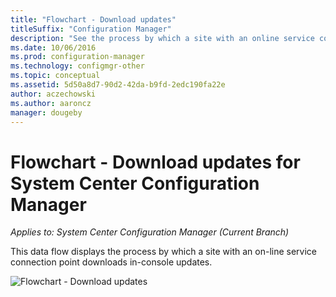 ```yaml
---
title: "Flowchart - Download updates"
titleSuffix: "Configuration Manager"
description: "See the process by which a site with an online service connection point downloads in-console updates."
ms.date: 10/06/2016
ms.prod: configuration-manager
ms.technology: configmgr-other
ms.topic: conceptual
ms.assetid: 5d50a8d7-90d2-42da-b9fd-2edc190fa22e
author: aczechowski
ms.author: aaroncz
manager: dougeby
---
```

# Flowchart - Download updates for System Center Configuration Manager

*Applies to: System Center Configuration Manager (Current Branch)*

This data flow displays the process by which a site with an on-line  service connection point downloads in-console updates.  

 ![Flowchart - Download updates](media/Flowchart---Download-updates.png)  
